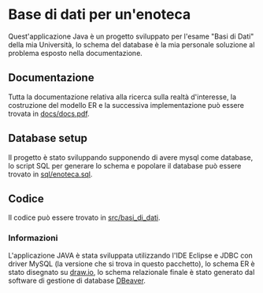 # Base di dati per un'enoteca
Quest'applicazione Java è un progetto sviluppato per l'esame "Basi di Dati" della mia Università, lo schema del database è la mia personale soluzione al problema esposto nella documentazione.

## Documentazione
Tutta la documentazione relativa alla ricerca sulla realtà d'interesse, la costruzione del modello ER e la successiva implementazione può essere trovata in [docs/docs.pdf](docs/docs.pdf).

## Database setup
Il progetto è stato sviluppando supponendo di avere mysql come database, lo script SQL per generare lo schema e popolare il database può essere trovato in [sql/enoteca.sql](sql/enoteca.sql).

## Codice
Il codice può essere trovato in [src/basi_di_dati](src/basi_di_dati).

### Informazioni
L'applicazione JAVA è stata sviluppata utilizzando l'IDE Eclipse e JDBC con driver MySQL (la versione che si trova in questo pacchetto), lo schema ER è stato disegnato su [draw.io](https://draw.io), lo schema relazionale finale è stato generato dal software di gestione di database [DBeaver](https://dbeaver.io/).
